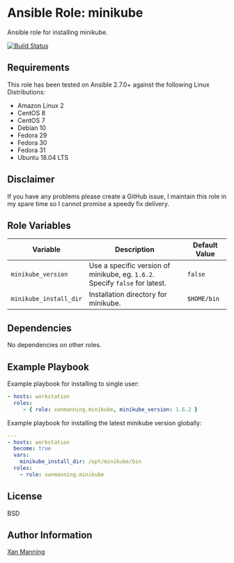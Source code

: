 # Ansible Role: minikube

Ansible role for installing minikube.

[![Build Status](https://www.travis-ci.org/PyratLabs/ansible-role-minikube.svg?branch=master)](https://www.travis-ci.org/PyratLabs/ansible-role-minikube)

## Requirements

This role has been tested on Ansible 2.7.0+ against the following Linux Distributions:

  - Amazon Linux 2
  - CentOS 8
  - CentOS 7
  - Debian 10
  - Fedora 29
  - Fedora 30
  - Fedora 31
  - Ubuntu 18.04 LTS

## Disclaimer

If you have any problems please create a GitHub issue, I maintain this role in
my spare time so I cannot promise a speedy fix delivery.

## Role Variables


| Variable               | Description                                                                  | Default Value    |
|------------------------|------------------------------------------------------------------------------|------------------|
| `minikube_version`     | Use a specific version of minikube, eg. `1.6.2`. Specify `false` for latest. | `false`          |
| `minikube_install_dir` | Installation directory for minikube.                                         | `$HOME/bin`      |

## Dependencies

No dependencies on other roles.

## Example Playbook

Example playbook for installing to single user:

```yaml
- hosts: workstation
  roles:
     - { role: xanmanning.minikube, minikube_version: 1.6.2 }
```

Example playbook for installing the latest minikube version globally:

```yaml
---
- hosts: workstation
  become: true
  vars:
    minikube_install_dir: /opt/minikube/bin
  roles:
    - role: xanmanning.minikube
```

## License

BSD

## Author Information

[Xan Manning](https://xanmanning.co.uk/)
